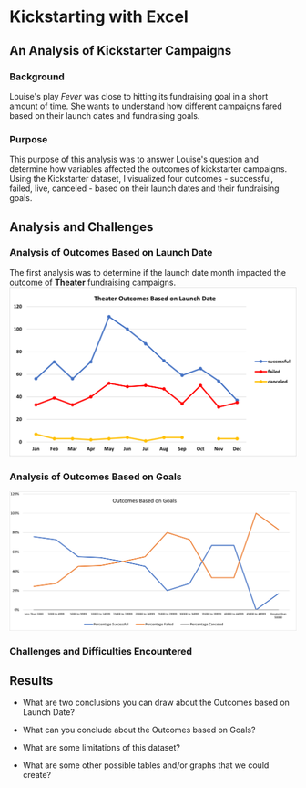 # Kickstarting with Excel

## An Analysis of Kickstarter Campaigns

### Background
Louise's play _Fever_ was close to hitting its fundraising goal in a short amount of time. She wants to understand how different campaigns fared based on their launch dates and fundraising goals.

### Purpose
This purpose of this analysis was to answer Louise's question and determine how variables affected the outcomes of kickstarter campaigns. Using the Kickstarter dataset, I visualized four outcomes - successful, failed, live, canceled - based on their launch dates and their fundraising goals.

## Analysis and Challenges

### Analysis of Outcomes Based on Launch Date
The first analysis was to determine if the launch date month impacted the outcome of **Theater** fundraising campaigns.
![Theater_Outcomes_vs_Launches](Theater_Outcomes_vs_Launch.png)
### Analysis of Outcomes Based on Goals
![Outcomes_vs_Goals](Outcomes_vs_Goals.png)
### Challenges and Difficulties Encountered

## Results

- What are two conclusions you can draw about the Outcomes based on Launch Date?

- What can you conclude about the Outcomes based on Goals?

- What are some limitations of this dataset?

- What are some other possible tables and/or graphs that we could create?
